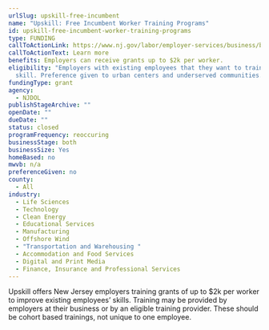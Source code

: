 ```yaml
---
urlSlug: upskill-free-incumbent
name: "Upskill: Free Incumbent Worker Training Programs"
id: upskill-free-incumbent-worker-training-programs
type: FUNDING
callToActionLink: https://www.nj.gov/labor/employer-services/business/businessprograms.shtml?open=specialty
callToActionText: Learn more
benefits: Employers can receive grants up to $2k per worker.
eligibility: "Employers with existing employees that they want to train in a new
  skill. Preference given to urban centers and underserved communities. "
fundingType: grant
agency:
  - NJDOL
publishStageArchive: ""
openDate: ""
dueDate: ""
status: closed
programFrequency: reoccuring
businessStage: both
businessSize: Yes
homeBased: no
mwvb: n/a
preferenceGiven: no
county:
  - All
industry:
  - Life Sciences
  - Technology
  - Clean Energy
  - Educational Services
  - Manufacturing
  - Offshore Wind
  - "Transportation and Warehousing "
  - Accommodation and Food Services
  - Digital and Print Media
  - Finance, Insurance and Professional Services
---
```


Upskill offers New Jersey employers training grants of up to $2k per worker to improve existing employees’ skills. Training may be provided by employers at their business or by an eligible training provider. These should be cohort based trainings, not unique to one employee.
